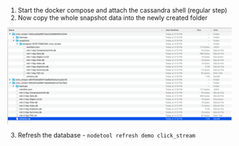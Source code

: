 1. Start the docker compose and attach the cassandra shell (regular step)
2. Now copy the whole snapshot data into the newly created folder

![alt text](images/snap300421.png)

3. Refresh the database - ```nodetool refresh demo click_stream```